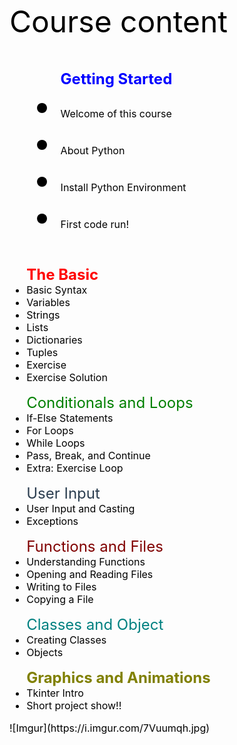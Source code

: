 
<font size = "10" color= "Black"> Course content

<ul> 
<font size="5" color="blue"><b>Getting Started </b> </font>
    <li> <font size="3">Welcome of this course </font>
    <li><font size="3">About Python
    <li> <font size="3">Install Python Environment 
    <li> <font size="3">First code run! 
        </ul>
        
<ul> 
<font size="5" color="red"><b>The Basic</b></font>
    <li> <font size="3">Basic Syntax 
    <li><font size="3">Variables 
    <li> <font size="3">Strings 
    <li> <font size="3">Lists
    <li> <font size="3">Dictionaries
    <li> <font size="3">Tuples
    <li> <font size="3">Exercise 
    <li> <font size="3">Exercise Solution     
        </ul>
        
<ul> 
<font size="5" color="green"><b></b>Conditionals and Loops</font>
    <li> <font size="3">If-Else Statements
    <li><font size="3">For Loops
    <li> <font size="3">While Loops
    <li> <font size="3">Pass, Break, and Continue 
    <li> <font size="3">Extra: Exercise Loop 
        </ul>
        
<ul> 
<font size="5" color="#2c3e50"><b></b>User Input</font>
    <li> <font size="3">User Input and Casting 
    <li><font size="3">Exceptions
        </ul>
        
<ul> 
<font size="5" color="#800000"><b></b>Functions and Files</font>
    <li> <font size="3">Understanding Functions 
    <li><font size="3">Opening and Reading Files 
    <li><font size="3">Writing to Files
     <li><font size="3">Copying a File     
         </ul>
         
<ul> 
<font size="5" color="#008080"><b></b>Classes and Object</font>
    <li> <font size="3">Creating Classes
    <li><font size="3">Objects
        </ul>
        
<ul> 
<font size="5" color="#808000"><b>Graphics and Animations</b></font>
    <li> <font size="3">Tkinter Intro 
    <li><font size="3">Short project show!!
        </ul>
![Imgur](https://i.imgur.com/7Vuumqh.jpg)

